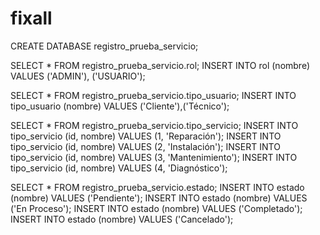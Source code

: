 # fixall

CREATE DATABASE registro_prueba_servicio;

SELECT * FROM registro_prueba_servicio.rol;
INSERT INTO rol (nombre) VALUES ('ADMIN'), ('USUARIO');

SELECT * FROM registro_prueba_servicio.tipo_usuario;
INSERT INTO tipo_usuario (nombre) VALUES ('Cliente'),('Técnico');

SELECT * FROM registro_prueba_servicio.tipo_servicio;
INSERT INTO tipo_servicio (id, nombre) VALUES (1, 'Reparación');
INSERT INTO tipo_servicio (id, nombre) VALUES (2, 'Instalación');
INSERT INTO tipo_servicio (id, nombre) VALUES (3, 'Mantenimiento');
INSERT INTO tipo_servicio (id, nombre) VALUES (4, 'Diagnóstico');

SELECT * FROM registro_prueba_servicio.estado;
INSERT INTO estado (nombre) VALUES ('Pendiente');
INSERT INTO estado (nombre) VALUES ('En Proceso');
INSERT INTO estado (nombre) VALUES ('Completado');
INSERT INTO estado (nombre) VALUES ('Cancelado');
